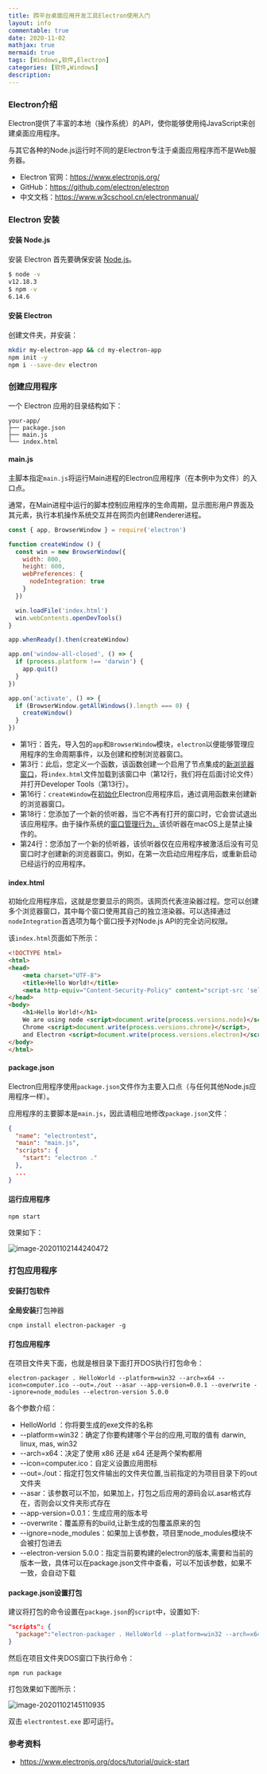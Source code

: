```yaml
---
title: 跨平台桌面应用开发工具Electron使用入门
layout: info
commentable: true
date: 2020-11-02
mathjax: true
mermaid: true
tags: [Windows,软件,Electron]
categories: [软件,Windows]
description: 
---
```


### Electron介绍

Electron提供了丰富的本地（操作系统）的API，使你能够使用纯JavaScript来创建桌面应用程序。

与其它各种的Node.js运行时不同的是Electron专注于桌面应用程序而不是Web服务器。

- Electron 官网：https://www.electronjs.org/
- GitHub：https://github.com/electron/electron
- 中文文档：https://www.w3cschool.cn/electronmanual/

<!--more-->

### Electron 安装

#### 安装 Node.js

安装 Electron 首先要确保安装 [Node.js](https://nodejs.org/en/download/)。

```bash
$ node -v
v12.18.3
$ npm -v
6.14.6
```

#### 安装 Electron

创建文件夹，并安装：

```bash
mkdir my-electron-app && cd my-electron-app
npm init -y
npm i --save-dev electron
```

### 创建应用程序

一个 Electron 应用的目录结构如下：

```
your-app/
├── package.json
├── main.js
└── index.html
```

#### main.js

主脚本指定`main.js`将运行Main进程的Electron应用程序（在本例中为文件）的入口点。

通常，在Main进程中运行的脚本控制应用程序的生命周期，显示图形用户界面及其元素，执行本机操作系统交互并在网页内创建Renderer进程。

```js
const { app, BrowserWindow } = require('electron')

function createWindow () {
  const win = new BrowserWindow({
    width: 800,
    height: 600,
    webPreferences: {
      nodeIntegration: true
    }
  })

  win.loadFile('index.html')
  win.webContents.openDevTools()
}

app.whenReady().then(createWindow)

app.on('window-all-closed', () => {
  if (process.platform !== 'darwin') {
    app.quit()
  }
})

app.on('activate', () => {
  if (BrowserWindow.getAllWindows().length === 0) {
    createWindow()
  }
})
```

- 第1行：首先，导入包的`app`和`BrowserWindow`模块，`electron`以便能够管理应用程序的生命周期事件，以及创建和控制浏览器窗口。
- 第3行：此后，您定义一个函数，该函数创建一个启用了节点集成的[新浏览器窗口](https://www.electronjs.org/docs/api/browser-window#new-browserwindowoptions)，将`index.html`文件加载到该窗口中（第12行，我们将在后面讨论文件）并打开Developer Tools（第13行）。
- 第16行：`createWindow`在[初始化](https://www.electronjs.org/docs/api/app#appwhenready)Electron应用程序后，通过调用函数来创建新的浏览器窗口。
- 第18行：您添加了一个新的侦听器，当它不再有打开的窗口时，它会尝试退出该应用程序。由于操作系统的[窗口管理行为，](https://support.apple.com/en-ca/guide/mac-help/mchlp2469/mac)该侦听器在macOS上是禁止操作的。
- 第24行：您添加了一个新的侦听器，该侦听器仅在应用程序被激活后没有可见窗口时才创建新的浏览器窗口。例如，在第一次启动应用程序后，或重新启动已经运行的应用程序。

#### index.html

初始化应用程序后，这就是您要显示的网页。该网页代表渲染器过程。您可以创建多个浏览器窗口，其中每个窗口使用其自己的独立渲染器。可以选择通过`nodeIntegration`首选项为每个窗口授予对Node.js API的完全访问权限。

该`index.html`页面如下所示：

```html
<!DOCTYPE html>
<html>
<head>
    <meta charset="UTF-8">
    <title>Hello World!</title>
    <meta http-equiv="Content-Security-Policy" content="script-src 'self' 'unsafe-inline';" />
</head>
<body>
    <h1>Hello World!</h1>
    We are using node <script>document.write(process.versions.node)</script>,
    Chrome <script>document.write(process.versions.chrome)</script>,
    and Electron <script>document.write(process.versions.electron)</script>.
</body>
</html>
```

#### package.json

Electron应用程序使用`package.json`文件作为主要入口点（与任何其他Node.js应用程序一样）。

应用程序的主要脚本是`main.js`，因此请相应地修改`package.json`文件：

```json
{
  "name": "electrontest",
  "main": "main.js",
  "scripts": {
    "start": "electron ."
  },
  ...
}
```

#### 运行应用程序

```
npm start
```

效果如下：

![image-20201102144240472](/images/2020/11/image-20201102144240472.png)

### 打包应用程序

#### 安装打包软件

**全局安装**打包神器

```
cnpm install electron-packager -g
```

#### 打包应用程序

在项目文件夹下面，也就是根目录下面打开DOS执行打包命令：

```
electron-packager . HelloWorld --platform=win32 --arch=x64 --icon=computer.ico --out=./out --asar --app-version=0.0.1 --overwrite --ignore=node_modules --electron-version 5.0.0
```

各个参数介绍：

- HelloWorld ：你将要生成的exe文件的名称
- --platform=win32：确定了你要构建哪个平台的应用,可取的值有 darwin, linux, mas, win32
- --arch=x64：决定了使用 x86 还是 x64 还是两个架构都用
- --icon=computer.ico：自定义设置应用图标
- --out=./out：指定打包文件输出的文件夹位置,当前指定的为项目目录下的out文件夹
- --asar：该参数可以不加，如果加上，打包之后应用的源码会以.asar格式存在，否则会以文件夹形式存在
- --app-version=0.0.1：生成应用的版本号
- --overwrite：覆盖原有的build,让新生成的包覆盖原来的包
- --ignore=node_modules：如果加上该参数，项目里node_modules模块不会被打包进去
- --electron-version 5.0.0：指定当前要构建的electron的版本,需要和当前的版本一致，具体可以在package.json文件中查看，可以不加该参数，如果不一致，会自动下载

#### package.json设置打包

建议将打包的命令设置在`package.json`的`script`中，设置如下:

```json
"scripts": {
  "package":"electron-packager . HelloWorld --platform=win32 --arch=x64 --icon=computer.ico --out=./out --asar --app-version=0.0.1 --overwrite --ignore=node_modules"  
}
```

然后在项目文件夹DOS窗口下执行命令：

```
npm run package
```

打包效果如下图所示：

![image-20201102145110935](/images/2020/11/image-20201102145110935.png)

双击 `electrontest.exe` 即可运行。

### 参考资料

- https://www.electronjs.org/docs/tutorial/quick-start